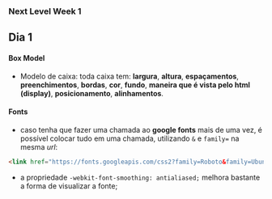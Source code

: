 ### Next Level Week 1

## Dia 1

#### Box Model
- Modelo de caixa: toda caixa tem: **largura**, **altura**, **espaçamentos**, **preenchimentos**, **bordas**, **cor**, **fundo**, **maneira que é vista pelo html (display)**, **posicionamento**, **alinhamentos**.


#### Fonts
- caso tenha que fazer uma chamada ao __google fonts__ mais de uma vez, é possível colocar tudo em uma chamada, utilizando `&` e `family=` na mesma _url_:
```html
<link href="https://fonts.googleapis.com/css2?family=Roboto&family=Ubuntu:wght@300;700&display=swap" rel="stylesheet">
```
- a propriedade `-webkit-font-smoothing: antialiased;` melhora bastante a forma de visualizar a fonte;